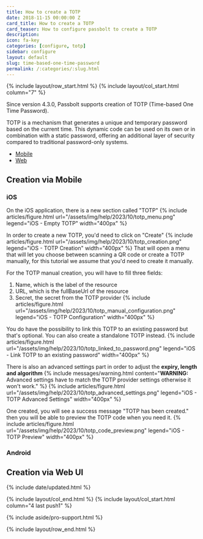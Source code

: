 ```yaml
---
title: How to create a TOTP
date: 2018-11-15 00:00:00 Z
card_title: How to create a TOTP
card_teaser: How to configure passbolt to create a TOTP
description: 
icon: fa-key
categories: [configure, totp]
sidebar: configure
layout: default
slug: time-based-one-time-password
permalink: /:categories/:slug.html
---
```


{% include layout/row_start.html %}
{% include layout/col_start.html column="7" %}

Since version 4.3.0, Passbolt supports creation of TOTP (Time-based One Time Password).

TOTP is a mechanism that generates a unique and temporary password based on the current time. This dynamic code can be used on its own or in combination with a static password, offering an additional layer of security compared to traditional password-only systems.

- [Mobile](#creation-via-mobile)
- [Web](#creation-via-web-ui)

## Creation via Mobile
### iOS
On the iOS application, there is a new section called "TOTP"
{% include articles/figure.html
url="/assets/img/help/2023/10/totp_menu.png"
legend="iOS - Empty TOTP"
width="400px"
%}

In order to create a new TOTP, you'd need to click on "Create"
{% include articles/figure.html
url="/assets/img/help/2023/10/totp_creation.png"
legend="iOS - TOTP Creation"
width="400px"
%}
That will open a menu that will let you choose between scanning a QR code or create a TOTP manually, for this tutorial we assume that you'd need to create it manually.

For the TOTP manual creation, you will have to fill three fields:
1. Name, which is the label of the resource
2. URL, which is the fullBaseUrl of the resource
3. Secret, the secret from the TOTP provider
{% include articles/figure.html
url="/assets/img/help/2023/10/totp_manual_configuration.png"
legend="iOS - TOTP Configuration"
width="400px"
%}

You do have the possibility to link this TOTP to an existing password but that's optional. You can also create a standalone TOTP instead.
{% include articles/figure.html
url="/assets/img/help/2023/10/totp_linked_to_password.png"
legend="iOS - Link TOTP to an existing password"
width="400px"
%}

There is also an advanced settings part in order to adjust the **expiry, length and algorithm**
{% include messages/warning.html
content="**WARNING:** Advanced settings have to match the TOTP provider settings otherwise it won't work."
%}
{% include articles/figure.html
url="/assets/img/help/2023/10/totp_advanced_settings.png"
legend="iOS - TOTP Advanced Settings"
width="400px"
%}

One created, you will see a success message "TOTP has been created." then you will be able to preview the TOTP code when you need it.
{% include articles/figure.html
url="/assets/img/help/2023/10/totp_code_preview.png"
legend="iOS - TOTP Preview"
width="400px"
%}

### Android

## Creation via Web UI


{% include date/updated.html %}

{% include layout/col_end.html %}
{% include layout/col_start.html column="4 last push1" %}

{% include aside/pro-support.html %}

{% include layout/row_end.html %}
